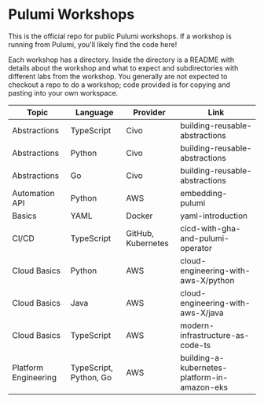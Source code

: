 # Pulumi Workshops

This is the official repo for public Pulumi workshops. If a workshop is running from Pulumi, you'll likely find the code here!

Each workshop has a directory. Inside the directory is a README with details about the workshop and what to expect and subdirectories with different labs from the workshop. You generally are not expected to checkout a repo to do a workshop; code provided is for copying and pasting into your own workspace.

Topic | Language | Provider | Link
---|---|---|---
Abstractions | TypeScript | Civo | building-reusable-abstractions
Abstractions | Python | Civo | building-reusable-abstractions
Abstractions | Go | Civo | building-reusable-abstractions
Automation API | Python | AWS | embedding-pulumi
Basics | YAML | Docker | yaml-introduction
CI/CD | TypeScript | GitHub, Kubernetes | cicd-with-gha-and-pulumi-operator
Cloud Basics | Python | AWS | cloud-engineering-with-aws-X/python
Cloud Basics | Java | AWS | cloud-engineering-with-aws-X/java
Cloud Basics | TypeScript | AWS | modern-infrastructure-as-code-ts
Platform Engineering | TypeScript, Python, Go | AWS | building-a-kubernetes-platform-in-amazon-eks

